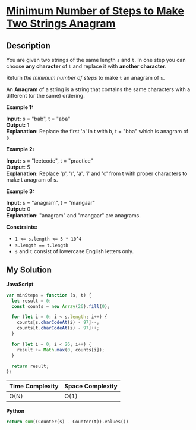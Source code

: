 # [Minimum Number of Steps to Make Two Strings Anagram](https://leetcode.com/problems/minimum-number-of-steps-to-make-two-strings-anagram)

## Description

You are given two strings of the same length `s` and `t`. In one step you can choose **any character** of `t` and replace it with **another character**.

Return _the minimum number of steps_ to make `t` an anagram of `s`.

An **Anagram** of a string is a string that contains the same characters with a different (or the same) ordering.

**Example 1:**

**Input:** s = "bab", t = "aba"  
**Output:** 1  
**Explanation:** Replace the first 'a' in t with b, t = "bba" which is anagram of s.

**Example 2:**

**Input:** s = "leetcode", t = "practice"  
**Output:** 5  
**Explanation:** Replace 'p', 'r', 'a', 'i' and 'c' from t with proper characters to make t anagram of s.

**Example 3:**

**Input:** s = "anagram", t = "mangaar"  
**Output:** 0  
**Explanation:** "anagram" and "mangaar" are anagrams.

**Constraints:**

- `1 <= s.length <= 5 * 10^4`
- `s.length == t.length`
- `s` and `t` consist of lowercase English letters only.

## My Solution

**JavaScript**

```js
var minSteps = function (s, t) {
  let result = 0;
  const counts = new Array(26).fill(0);

  for (let i = 0; i < s.length; i++) {
    counts[s.charCodeAt(i) - 97]--;
    counts[t.charCodeAt(i) - 97]++;
  }

  for (let i = 0; i < 26; i++) {
    result += Math.max(0, counts[i]);
  }

  return result;
};
```

| Time Complexity | Space Complexity |
| --------------- | ---------------- |
| O(N)            | O(1)             |

**Python**

```py
return sum((Counter(s) - Counter(t)).values())
```
